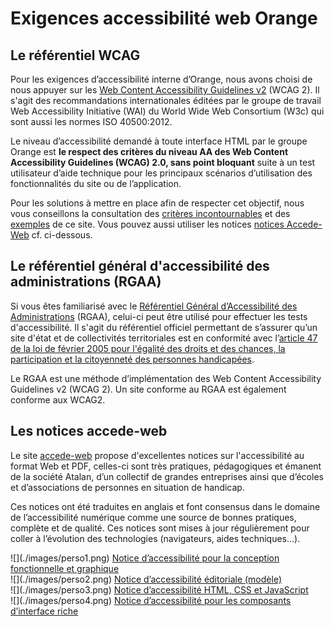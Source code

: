 # Exigences accessibilité web Orange
<script>$(document).ready(function () {
    setBreadcrumb([{"label":"Ensemble des exigences"}]);
});</script>
## Le référentiel WCAG

Pour les exigences d’accessibilité interne d’Orange, nous avons choisi de nous appuyer sur les [Web Content Accessibility Guidelines v2](http://www.w3.org/Translations/WCAG20-fr/) (WCAG 2). Il s'agit des recommandations internationales éditées par le groupe de travail Web Accessibility Initiative (WAI) du World Wide Web Consortium (W3c) qui sont aussi les normes ISO 40500:2012.

Le niveau d’accessibilité demandé à toute interface HTML par le groupe Orange est **le respect des critères du niveau AA des Web Content Accessibility Guidelines (WCAG) 2.0, sans point bloquant** suite à un test utilisateur d’aide technique pour les principaux scénarios d’utilisation des fonctionnalités du site ou de l’application.

Pour les solutions à mettre en place afin de respecter cet objectif, nous vous conseillons la consultation des [critères incontournables](./fondamentaux.html) et des [exemples](./exemples.html) de ce site. Vous pouvez aussi utiliser les notices  [notices Accede-Web](http://www.accede-web.com/notices/) cf. ci-dessous. 


## Le référentiel général d'accessibilité des administrations (RGAA)

Si vous êtes familiarisé avec le [Référentiel Général d’Accessibilité des Administrations](http://references.modernisation.gouv.fr/referentiel) (RGAA), celui-ci peut être utilisé pour effectuer les tests d'accessibilité. 
Il s'agit du référentiel officiel permettant de s’assurer qu’un site d'état et de collectivités territoriales est en conformité avec l’[article 47 de la loi de février 2005 pour l'égalité des droits et des chances, la participation et la citoyenneté des personnes handicapées](http://www.legifrance.gouv.fr/affichTexteArticle.do?idArticle=JORFARTI000001290363&cidTexte=JORFTEXT000000809647).

Le RGAA est une méthode d’implémentation des Web Content Accessibility Guidelines v2 (WCAG 2). Un site conforme au RGAA est également conforme aux WCAG2.  

## Les notices accede-web

Le site [accede-web](http://accede-web.com/) propose d'excellentes notices sur l'accessibilité au format Web et PDF, celles-ci sont très pratiques, pédagogiques et émanent de la société Atalan, d’un collectif de grandes entreprises ainsi que d’écoles et d’associations de personnes en situation de handicap.

Ces notices ont été traduites en anglais et font consensus dans le domaine de l’accessibilité numérique comme une source de bonnes pratiques, complète et de qualité. Ces notices sont mises à jour régulièrement pour coller à l’évolution des technologies (navigateurs, aides techniques…).

<div class="perso col-sm-12 col-md-6 col-lg-3">
    ![](./images/perso1.png) 
    <a href="http://www.accede-web.com/notices/graphique/" class="btn btn-info">Notice d’accessibilité pour la conception fonctionnelle et graphique</a>
</div>
<div class="perso col-sm-12 col-md-6 col-lg-3">
    ![](./images/perso2.png)    
    <a href="http://www.accede-web.com/notices/editoriale/" class="btn btn-info">Notice d’accessibilité éditoriale (modèle)</a>
</div>
<div class="perso col-sm-12 col-md-6 col-lg-3">
    ![](./images/perso3.png)  
    <a href="http://www.accede-web.com/notices/html-css-javascript/" class="btn btn-info">Notice d’accessibilité HTML, CSS et JavaScript</a>
</div>
<div class="perso col-sm-12 col-md-6 col-lg-3">
    ![](./images/perso4.png)  
    <a href="http://www.accede-web.com/notices/interface-riche/" class="btn btn-info">Notice d’accessibilité pour les composants d’interface riche</a>
</div>      

<br>&nbsp;
<!--  This file is part of a11y-guidelines | Our vision of mobile & web accessibility guidelines and best practices, with valid/invalid examples.
 Copyright (C) 2016  Orange SA
 See the Creative Commons Legal Code Attribution-ShareAlike 3.0 Unported License for more details (LICENSE file). -->
